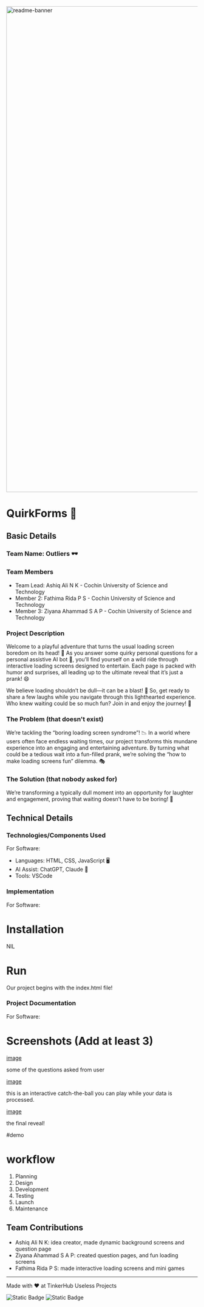 <img width="1280" alt="readme-banner" src="https://github.com/user-attachments/assets/35332e92-44cb-425b-9dff-27bcf1023c6c">

# QuirkForms 🎯


## Basic Details
### Team Name: Outliers 🕶️


### Team Members
- Team Lead: Ashiq Ali N K - Cochin University of Science and Technology
- Member 2: Fathima Rida P S - Cochin University of Science and Technology
- Member 3: Ziyana Ahammad S A P - Cochin University of Science and Technology

### Project Description
Welcome to a playful adventure that turns the usual loading screen boredom on its head! 🎉 As you answer some quirky personal questions for a personal assistive AI bot 🤖, you’ll find yourself on a wild ride through interactive loading screens designed to entertain. Each page is packed with humor and surprises, all leading up to the ultimate reveal that it’s just a prank! 😄

We believe loading shouldn’t be dull—it can be a blast! 🚀 So, get ready to share a few laughs while you navigate through this lighthearted experience. Who knew waiting could be so much fun? Join in and enjoy the journey! 🎈

### The Problem (that doesn't exist)
We’re tackling the “boring loading screen syndrome”! 📉 In a world where users often face endless waiting times, our project transforms this mundane experience into an engaging and entertaining adventure. By turning what could be a tedious wait into a fun-filled prank, we’re solving the “how to make loading screens fun” dilemma. 🎭

### The Solution (that nobody asked for)
We’re transforming a typically dull moment into an opportunity for laughter and engagement, proving that waiting doesn’t have to be boring! 🎊

## Technical Details
### Technologies/Components Used
For Software:
- Languages: HTML, CSS, JavaScript 🖥️
- AI Assist: ChatGPT, Claude 💬
- Tools: VSCode

### Implementation
For Software:
# Installation
NIL

# Run
Our project begins with the index.html file!

### Project Documentation
For Software:

# Screenshots (Add at least 3)
[image](https://github.com/user-attachments/assets/29a57b0e-e0da-4f0a-8f1c-bc3051b04e8e)

some of the questions asked from user

[image](https://github.com/user-attachments/assets/9ba33410-0f18-4616-819f-8d598cbffd16)

this is an interactive catch-the-ball you can play while your data is processed.

[image](https://github.com/user-attachments/assets/848f1bb6-d584-4f33-9fbe-4a6b440f6372)

the final reveal!

#demo



# workflow
1. Planning
2. Design
3. Development
4. Testing
5. Launch
6. Maintenance

## Team Contributions
- Ashiq Ali N K: idea creator, made dynamic background screens and question page
- Ziyana Ahammad S A P: created question pages, and fun loading screens
- Fathima Rida P S: made interactive loading screens and mini games

---
Made with ❤️ at TinkerHub Useless Projects 

![Static Badge](https://img.shields.io/badge/TinkerHub-24?color=%23000000&link=https%3A%2F%2Fwww.tinkerhub.org%2F)
![Static Badge](https://img.shields.io/badge/UselessProject--24-24?link=https%3A%2F%2Fwww.tinkerhub.org%2Fevents%2FQ2Q1TQKX6Q%2FUseless%2520Projects)



